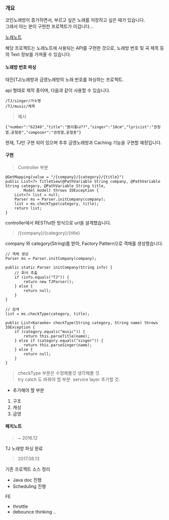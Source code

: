 ### 개요     

코인노래방이 증가하면서, 부르고 싶은 노래를 저장하고 싶은 때가 있습니다.       
그래서 아는 분이 구현한 프로젝트가 이겁니다...     

[노래노트](http://www.noraenote.com/)     

해당 프로젝트는 노래노트에 사용되는 API를 구현한 것으로, 노래방 번호 및 곡 제목 등의 Text 정보를 가져올 수 있습니다.    


#### 노래방 번호 파싱     

태진(TJ)노래방과 금영노래방의 노래 번호를 파싱하는 프로젝트.      

api 형태로 제작 중이며, 다음과 같이 사용할 수 있습니다.    

	/TJ/singer/가수명  
	/TJ/music/제목     

> 예시   

	{"number":"62349","title":"봄이좋냐??","singer":"10cm","lyricist":"권정열,윤철종","composer":"권정열,윤철종"}   

현재, TJ만 구현 되어 있으며 추후 금영노래방과 Caching 기능을 구현할 예정입니다.      

#### 구현       

> Controller 부분     

	@GetMapping(value = "/{company}/{category}/{title}")
	public List<?> TitleView(@PathVariable String company, @PathVariable String category, @PathVariable String title,
			Model model) throws IOException {
		List<?> list = null;
		Parser ms = Parser.initCompany(company);
		list = ms.checkType(category, title);
		return list;
	}     

controller에서 RESTful한 방식으로 url을 설계했습니다.       

> /{company}/{category}/{title}       
 
company 와 category(String)를 받아, Factory Pattern으로 객체를 생성했습니다.    
    
	// 객체 생성
	Parser ms = Parser.initCompany(company);

	public static Parser initCompany(String info) {
		// 회사 추출
		if (info.equals("TJ")) {
			return new TJParser();
		} else {
			return null;
		}
	} 

	// 검색 
	list = ms.checkType(category, title);     

	public List<Karaoke> checkType(String category, String name) throws IOException {
		if (category.equals("music")) {
			return this.parseTitle(name);
		} else if (category.equals("singer")) {
			return this.parseSinger(name);
		} else {
			return null;
		}
	}      

> checkType 부분은 수정해볼것 생각해볼 것.     
> try catch 도 바꿔야 할 부분. 
> service layer 추가할 것. 

+ 추가해야 할 부분  
    
 1. 구조       
 2. 캐싱
 3. 금영  






#### 패치노트   

> ~ 2016.12       
      
TJ 노래방 파싱 완료 
	 
> 2017.08.13     

기존 프로젝트 소스 정리      

 + Java doc 진행 
 + Scheduling 진행 

FE 
- throttle
- debounce 
thinking .. 